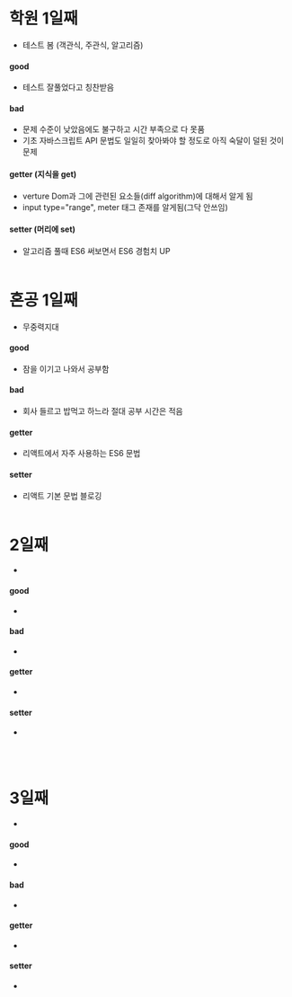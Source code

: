 
# 학원 1일째 
- 테스트 봄 (객관식, 주관식, 알고리즘)

#### good
- 테스트 잘풀었다고 칭찬받음

#### bad
- 문제 수준이 낮았음에도 불구하고 시간 부족으로 다 못품
- 기초 자바스크립트 API 문법도 일일히 찾아봐야 할 정도로 아직 숙달이 덜된 것이 문제

#### getter (지식을 get)
- verture Dom과 그에 관련된 요소들(diff algorithm)에 대해서 알게 됨
- input type="range", meter 태그 존재를 알게됨(그닥 안쓰임)

#### setter (머리에 set)
- 알고리즘 풀때 ES6 써보면서 ES6 경험치 UP
<br /><br />

# 혼공 1일째 
- 무중력지대

#### good
- 잠을 이기고 나와서 공부함

#### bad
- 회사 들르고 밥먹고 하느라 절대 공부 시간은 적음

#### getter
- 리액트에서 자주 사용하는 ES6 문법

#### setter
- 리액트 기본 문법 블로깅
<br /><br />

# 2일째 
- 

#### good
- 

#### bad
- 

#### getter
- 

#### setter
- 
<br /><br />

# 3일째 
- 

#### good
- 

#### bad
- 

#### getter
- 

#### setter
- 
<br /><br />